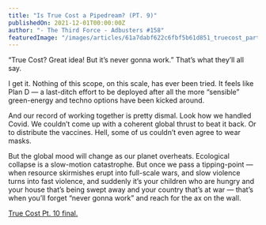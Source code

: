 ```yaml
---
title: "Is True Cost a Pipedream? (PT. 9)"
publishedOn: 2021-12-01T00:00:00Z
author: "- The Third Force - Adbusters #158"
featuredImage: "/images/articles/61a7dabf622c6fbf5b61d851_truecost_parts_9_600x150_1.jpg"
---
```


“True Cost? Great idea! But it’s never gonna work.” That’s what they’ll all say.

I get it. Nothing of this scope, on this scale, has ever been tried. It feels like Plan D — a last-ditch effort to be deployed after all the more “sensible” green-energy and techno options have been kicked around.

And our record of working together is pretty dismal. Look how we handled Covid. We couldn’t come up with a coherent global thrust to beat it back. Or to distribute the vaccines. Hell, some of us couldn’t even agree to wear masks.

But the global mood will change as our planet overheats. Ecological collapse is a slow-motion catastrophe. But once we pass a tipping-point — when resource skirmishes erupt into full-scale wars, and slow violence turns into fast violence, and suddenly it’s your children who are hungry and your house that’s being swept away and your country that’s at war — that’s when you’ll forget “never gonna work” and reach for the ax on the wall.

[True Cost Pt. 10 final.](http://www.adbusters.org/article/humanitys-moment-of-truth-pt-10)